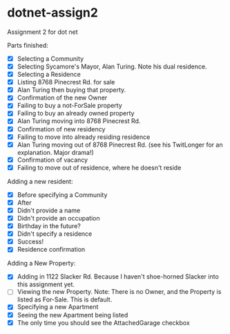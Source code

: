 # dotnet-assign2
Assignment 2 for dot net

Parts finished:
- [X] Selecting a Community
- [X] Selecting Sycamore's Mayor, Alan Turing. Note his dual residence.
- [X] Selecting a Residence
- [X] Listing 8768 Pinecrest Rd. for sale
- [X] Alan Turing then buying that property.
- [X] Confirmation of the new Owner
- [X] Failing to buy a not-ForSale property
- [X] Failing to buy an already owned property
- [X] Alan Turing moving into 8768 Pinecrest Rd.
- [X] Confirmation of new residency
- [X] Failing to move into already residing residence
- [X] Alan Turing moving out of 8768 Pinecrest Rd. (see his TwitLonger for an explanation. Major drama!)
- [X] Confirmation of vacancy
- [X] Failing to move out of residence, where he doesn't reside

Adding a new resident:
- [X] Before specifying a Community
- [X] After
- [X] Didn't provide a name
- [X] Didn't provide an occupation
- [X] Birthday in the future?
- [X] Didn't specify a residence
- [X] Success!
- [X] Residence confirmation

Adding a New Property:
- [X] Adding in 1122 Slacker Rd. Because I haven't shoe-horned Slacker into this assignment yet.
- [ ] Viewing the new Property. Note: There is no Owner, and the Property is listed as For-Sale. This is default.
- [X] Specifying a new Apartment
- [X] Seeing the new Apartment being listed
- [X] The only time you should see the AttachedGarage checkbox
